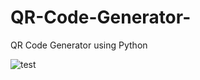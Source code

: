 # QR-Code-Generator-
QR Code Generator using Python

![test](https://user-images.githubusercontent.com/101722978/235346252-5184fc58-e171-46d7-9c64-10a6c6286036.png)
